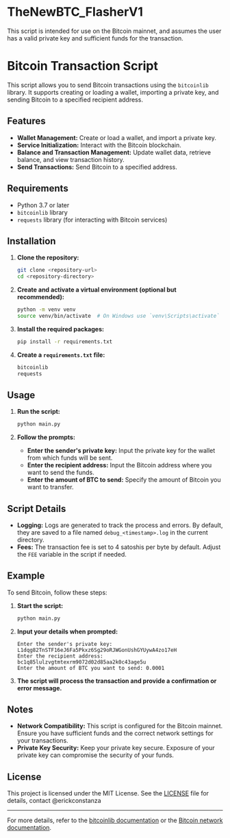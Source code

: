 # TheNewBTC_FlasherV1
This script is intended for use on the Bitcoin mainnet, and assumes the user has a valid private key and sufficient funds for the transaction.
# Bitcoin Transaction Script

This script allows you to send Bitcoin transactions using the `bitcoinlib` library. It supports creating or loading a wallet, importing a private key, and sending Bitcoin to a specified recipient address.

## Features

- **Wallet Management:** Create or load a wallet, and import a private key.
- **Service Initialization:** Interact with the Bitcoin blockchain.
- **Balance and Transaction Management:** Update wallet data, retrieve balance, and view transaction history.
- **Send Transactions:** Send Bitcoin to a specified address.

## Requirements

- Python 3.7 or later
- `bitcoinlib` library
- `requests` library (for interacting with Bitcoin services)

## Installation

1. **Clone the repository:**
    ```sh
    git clone <repository-url>
    cd <repository-directory>
    ```

2. **Create and activate a virtual environment (optional but recommended):**
    ```sh
    python -m venv venv
    source venv/bin/activate  # On Windows use `venv\Scripts\activate`
    ```

3. **Install the required packages:**
    ```sh
    pip install -r requirements.txt
    ```

4. **Create a `requirements.txt` file:**

    ```txt
    bitcoinlib
    requests
    ```

## Usage

1. **Run the script:**
    ```sh
    python main.py
    ```

2. **Follow the prompts:**
   - **Enter the sender's private key:** Input the private key for the wallet from which funds will be sent.
   - **Enter the recipient address:** Input the Bitcoin address where you want to send the funds.
   - **Enter the amount of BTC to send:** Specify the amount of Bitcoin you want to transfer.

## Script Details

- **Logging:** Logs are generated to track the process and errors. By default, they are saved to a file named `debug_<timestamp>.log` in the current directory.
- **Fees:** The transaction fee is set to 4 satoshis per byte by default. Adjust the `FEE` variable in the script if needed.

## Example

To send Bitcoin, follow these steps:

1. **Start the script:**
    ```sh
    python main.py
    ```

2. **Input your details when prompted:**
    ```
    Enter the sender's private key: L1dqg82TnSTF16eJ6Fa5Pkxz6Sg29oRJWGonUshGYUywA4zo17eH
    Enter the recipient address: bc1q85lulzvgtmtexrm9072d02d85aa2k0c43age5u
    Enter the amount of BTC you want to send: 0.0001
    ```

3. **The script will process the transaction and provide a confirmation or error message.**

## Notes

- **Network Compatibility:** This script is configured for the Bitcoin mainnet. Ensure you have sufficient funds and the correct network settings for your transactions.
- **Private Key Security:** Keep your private key secure. Exposure of your private key can compromise the security of your funds.

## License

This project is licensed under the MIT License. See the [LICENSE](LICENSE) file for details, contact @erickconstanza

---

For more details, refer to the [bitcoinlib documentation](https://bitcoinlib.org/) or the [Bitcoin network documentation](https://bitcoin.org/en/developer-documentation).

